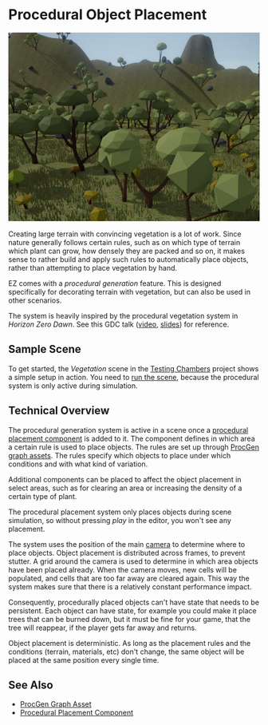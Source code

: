 # Procedural Object Placement

![Procedural Vegetation Placement](media/procgen-beaty-shot.jpg)

Creating large terrain with convincing vegetation is a lot of work. Since nature generally follows certain rules, such as on which type of terrain which plant can grow, how densely they are packed and so on, it makes sense to rather build and apply such rules to automatically place objects, rather than attempting to place vegetation by hand.

EZ comes with a *procedural generation* feature. This is designed specifically for decorating terrain with vegetation, but can also be used in other scenarios.

The system is heavily inspired by the procedural vegetation system in *Horizon Zero Dawn*. See this GDC talk ([video](https://www.youtube.com/watch?v=ToCozpl1sYY), [slides](https://www.gdcvault.com/play/1024700/GPU-Based-Run-Time-Procedural)) for reference.

## Sample Scene

To get started, the *Vegetation* scene in the [Testing Chambers](../../../samples/testing-chambers.md) project shows a simple setup in action. You need to [run the scene](../../editor/run-scene.md), because the procedural system is only active during simulation.

## Technical Overview

The procedural generation system is active in a scene once a [procedural placement component](procgen-placement-component.md) is added to it. The component defines in which area a certain rule is used to place objects. The rules are set up through [ProcGen graph assets](procgen-graph-asset.md). The rules specify which objects to place under which conditions and with what kind of variation.

Additional components can be placed to affect the object placement in select areas, such as for clearing an area or increasing the density of a certain type of plant.

The procedural placement system only places objects during scene simulation, so without pressing *play* in the editor, you won't see any placement.

The system uses the position of the main [camera](../../graphics/camera-component.md) to determine where to place objects. Object placement is distributed across frames, to prevent stutter. A grid around the camera is used to determine in which area objects have been placed already. When the camera moves, new cells will be populated, and cells that are too far away are cleared again. This way the system makes sure that there is a relatively constant performance impact.

Consequently, procedurally placed objects can't have state that needs to be persistent. Each object can have state, for example you could make it place trees that can be burned down, but it must be fine for your game, that the tree will reappear, if the player gets far away and returns.

Object placement is deterministic. As long as the placement rules and the conditions (terrain, materials, etc) don't change, the same object will be placed at the same position every single time.

## See Also

* [ProcGen Graph Asset](procgen-graph-asset.md)
* [Procedural Placement Component](procgen-placement-component.md)
